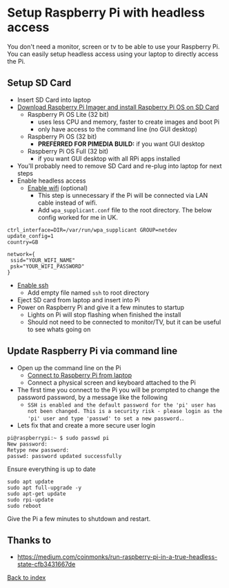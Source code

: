 # Setup Raspberry Pi with headless access

You don't need a monitor, screen or tv to be able to use your Raspberry Pi. You can easily setup headless access using your laptop to directly access the Pi.

## Setup SD Card

* Insert SD Card into laptop
* [Download Raspberry Pi Imager and install Raspberry Pi OS on SD Card](https://www.raspberrypi.org/downloads/)
  * Raspberry Pi OS Lite (32 bit)
    * uses less CPU and memory, faster to create images and boot Pi
    * only have access to the command line (no GUI desktop)
  * Raspberry Pi OS (32 bit)
    * **PREFERRED FOR PIMEDIA BUILD:** if you want GUI desktop
  * Raspberry Pi OS Full (32 bit)
    * if you want GUI desktop with all RPi apps installed
* You'll probably need to remove SD Card and re-plug into laptop for next steps
* Enable headless access
  * [Enable wifi](https://www.raspberrypi.org/documentation/configuration/wireless/headless.md) (optional)
    * This step is unnecessary if the Pi will be connected via LAN cable instead of wifi.
    * Add `wpa_supplicant.conf` file to the root directory. 
    The below config worked for me in UK.
```
ctrl_interface=DIR=/var/run/wpa_supplicant GROUP=netdev
update_config=1
country=GB

network={
 ssid="YOUR_WIFI_NAME"
 psk="YOUR_WIFI_PASSWORD"
}
```
  * [Enable ssh](https://www.raspberrypi.org/documentation/remote-access/ssh/README.md)
    * Add empty file named `ssh` to root directory
* Eject SD card from laptop and insert into Pi
* Power on Raspberry Pi and give it a few minutes to startup
  * Lights on Pi will stop flashing when finished the install
  * Should not need to be connected to monitor/TV, but it can be useful to see whats going on

## Update Raspberry Pi via command line

* Open up the command line on the Pi
  * [Connect to Raspberry Pi from laptop](02_connect_to_raspberry_pi_from_laptop.md)
  * Connect a physical screen and keyboard attached to the Pi
* The first time you connect to the Pi you will be prompted to change the password password, by a message like the following
  * `SSH is enabled and the default password for the 'pi' user has not been changed. This is a security risk - please login as the 'pi' user and type 'passwd' to set a new password.`. 
* Lets fix that and create a more secure user login

```
pi@raspberrypi:~ $ sudo passwd pi
New password: 
Retype new password: 
passwd: password updated successfully
```

Ensure everything is up to date

```
sudo apt update
sudo apt full-upgrade -y
sudo apt-get update
sudo rpi-update
sudo reboot
```

Give the Pi a few minutes to shutdown and restart.

## Thanks to

* https://medium.com/coinmonks/run-raspberry-pi-in-a-true-headless-state-cfb3431667de

[Back to index](index.md)
